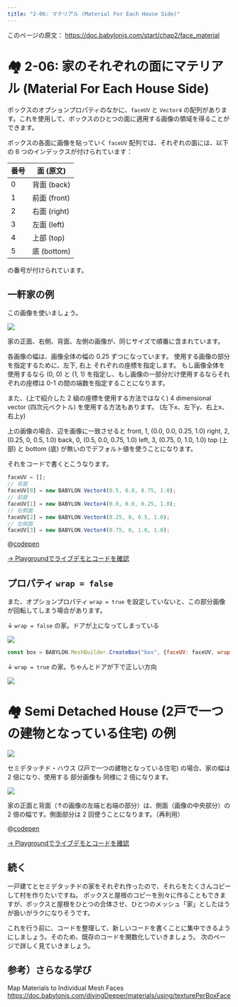 ```yaml
---
title: "2-06: マテリアル (Material For Each House Side)"
---
```


このページの原文： https://doc.babylonjs.com/start/chap2/face_material

# 🏘 2-06:  家のそれぞれの面にマテリアル (Material For Each House Side)

ボックスのオプションプロパティのなかに、`faceUV` と `Vector4` の配列があります。これを使用して、ボックスのひとつの面に適用する画像の領域を得ることができます。

ボックスの各面に画像を貼っていく `faceUV` 配列では、それぞれの面には、以下の 6 つのインデックスが付けられています：

番号|面 (原文)
---|---
0|背面 (back)
1|前面 (front)
2|右面 (right)
3|左面 (left)
4|上部 (top)
5|底 (bottom)

の番号が付けられています。

## 一軒家の例

この画像を使いましょう。

![](https://doc.babylonjs.com/_next/image?url=%2Fimg%2Fgetstarted%2Fcubehouse.png&w=1920&q=75)

家の正面、右側、背面、左側の画像が、同じサイズで順番に含まれています。

各画像の幅は、画像全体の幅の 0.25 ずつになっています。 使用する画像の部分を指定するために、左下, 右上 それぞれの座標を指定します。
もし画像全体を使用するなら (0, 0) と (1, 1) を指定し、もし画像の一部分だけ使用するならそれぞれの座標は 0-1 の間の端数を指定することになります。

また、(上で紹介した 2 組の座標を使用する方法ではなく) 4 dimensional vector (四次元ベクトル) を使用する方法もあります。
(左下x、左下y、右上x、右上y)

上の画像の場合、辺を画像に一致させると
front, 1, (0.0, 0.0, 0.25, 1.0)
right, 2, (0.25, 0, 0.5, 1.0)
back, 0, (0.5, 0.0, 0.75, 1.0)
left, 3, (0.75, 0, 1.0, 1.0)
top (上部) と bottom (底) が無いのでデフォルト値を使うことになります。

それをコードで書くとこうなります。

```js
faceUV = [];
// 背面
faceUV[0] = new BABYLON.Vector4(0.5, 0.0, 0.75, 1.0); 
// 前面
faceUV[1] = new BABYLON.Vector4(0.0, 0.0, 0.25, 1.0); 
// 右側面
faceUV[2] = new BABYLON.Vector4(0.25, 0, 0.5, 1.0); 
// 左側面
faceUV[3] = new BABYLON.Vector4(0.75, 0, 1.0, 1.0); 
```

@[codepen](https://codepen.io/chomado/pen/JjMWMaJ)

[→ Playgroundでライブデモとコードを確認](https://playground.babylonjs.com/#KBS9I5#72)

## プロパティ `wrap = false`

また、オプションプロパティ `wrap = true` を設定していないと、この部分画像が回転してしまう場合があります。

↓ `wrap = false` の家。ドアが上になってしまっている

![](https://storage.googleapis.com/zenn-user-upload/9d6905a06022-20220326.png)

```js
const box = BABYLON.MeshBuilder.CreateBox("box", {faceUV: faceUV, wrap: true});
```

↓ `wrap = true` の家。ちゃんとドアが下で正しい方向

![](https://storage.googleapis.com/zenn-user-upload/619a1e2da696-20220326.png)




# 🏘 Semi Detached House (2戸で一つの建物となっている住宅) の例

![](https://doc.babylonjs.com/_next/image?url=%2Fimg%2Fgetstarted%2Fhouse4.png&w=2048&q=75)

セミデタッチド・ハウス (2戸で一つの建物となっている住宅) の場合、家の幅は 2 倍になり、使用する 部分画像も 同様に 2 倍になります。

![](https://doc.babylonjs.com/_next/image?url=%2Fimg%2Fgetstarted%2Fsemihouse.png&w=2048&q=75)

家の正面と背面（↑の画像の左端と右端の部分）は、側面（画像の中央部分）の 2 倍の幅です。側面部分は 2 回使うことになります。（再利用）

@[codepen](https://codepen.io/chomado/pen/rNpyYEX)


[→ Playgroundでライブデモとコードを確認](https://playground.babylonjs.com/#KBS9I5#73)

## 続く

一戸建てとセミデタッチドの家をそれぞれ作ったので、それらをたくさんコピーして村を作りたいですね。
ボックスと屋根のコピーを別々に作ることもできますが、ボックスと屋根をひとつの合体させ、ひとつのメッシュ「家」としたほうが扱いがラクになりそうです。

これを行う前に、コードを整理して、新しいコードを書くことに集中できるようにしましょう。そのため、既存のコードを関数化していきましょう。
次のページで詳しく見ていきましょう。

## 参考）さらなる学び

Map Materials to Individual Mesh Faces
https://doc.babylonjs.com/divingDeeper/materials/using/texturePerBoxFace
